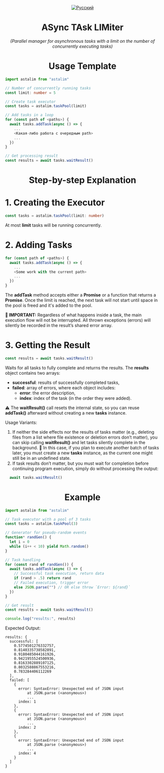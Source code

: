 <div align="center">

[![Русский](https://img.shields.io/badge/-Русский-blue)](https://github.com/IPcorps/astalim/blob/main/README_RU.md)
# ASync TAsk LIMiter
_(Parallel manager for asynchronous tasks with a limit on the number of concurrently executing tasks)_
</div>

<h1 align="center">Usage Template</h1>

```ts
import astalim from "astalim"

// Number of concurrently running tasks
const limit: number = 5

// Create task executor
const tasks = astalim.taskPool(limit)

// Add tasks in a loop
for (const path of <paths>) {
  await tasks.addTask(async () => {
    ...
    <Какая-либо работа с очередным path>
    ...
  })
}

// Get processing result
const results = await tasks.waitResult()
```

<h1 align="center">Step-by-step Explanation</h1>

# 1. Creating the Executor
```ts
const tasks = astalim.taskPool(limit: number)
```
At most **limit** tasks will be running concurrently.

# 2. Adding Tasks
```ts
for (const path of <paths>) {
  await tasks.addTask(async () => {
    ...
    <Some work with the current path>
    ...
  })
}
```
The **addTask** method accepts either a **Promise** or a function that returns a **Promise**. Once the limit is reached, the next task will not start until space in the pool is freed and it's added to the pool.

**🔴 IMPORTANT:** Regardless of what happens inside a task, the main execution flow will not be interrupted. All thrown exceptions (errors) will silently be recorded in the result’s shared error array.

# 3. Getting the Result
```ts
const results = await tasks.waitResult()
```
Waits for all tasks to fully complete and returns the results. The **results** object contains two arrays:
* **successful**: results of successfully completed tasks,
* **failed**: array of errors, where each object includes:
  * **error**: the error description,
  * **index**: index of the task (in the order they were added).

⚠️ The **waitResult()** call resets the internal state, so you can reuse **addTask()** afterward without creating a new **tasks** instance.

Usage Variants:
1. If neither the side effects nor the results of tasks matter (e.g., deleting files from a list where file existence or deletion errors don’t matter), you can skip calling **waitResult()** and let tasks silently complete in the background. 🔴 In this case, if you plan to execute another batch of tasks later, you must create a new **tasks** instance, as the current one might still be in an undefined state.
2. If task results don’t matter, but you must wait for completion before continuing program execution, simply do without processing the output:
```ts
  await tasks.waitResult()
```

<h1 align="center">Example</h1>

```ts
import astalim from "astalim"

// Task executor with a pool of 3 tasks
const tasks = astalim.taskPool(3)

// Generator for pseudo-random events
function* randGen() {
  let i = 0
  while (i++ < 10) yield Math.random()
}

// Task handling
for (const rand of randGen()) {
  await tasks.addTask(async () => {
    // Successful task execution, return data
    if (rand > .5) return rand
    // Failed execution, trigger error
    else JSON.parse("") // OR else throw `Error: ${rand}`
  })
}

// Get result
const results = await tasks.waitResult()

console.log("results:", results)
```
Expected Output:
```
results: {
  successful: [
    0.5774501276332757,
    0.8140335738582891,
    0.9180485044161926,
    0.9421955524500936,
    0.8163302889107125,
    0.8032588867553216,
    0.783284406112269
  ],
  failed: [
    {
      error: SyntaxError: Unexpected end of JSON input
          at JSON.parse (<anonymous>)
          ...
      index: 1
    },
    {
      error: SyntaxError: Unexpected end of JSON input
          at JSON.parse (<anonymous>)
          ...
      index: 2
    },
    {
      error: SyntaxError: Unexpected end of JSON input
          at JSON.parse (<anonymous>)
          ...
      index: 4
    }
  ]
}
```
